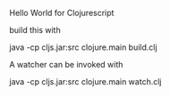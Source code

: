 Hello World for Clojurescript

build this with

  java -cp cljs.jar:src clojure.main build.clj

A watcher can be invoked with

  java -cp cljs.jar:src clojure.main watch.clj
